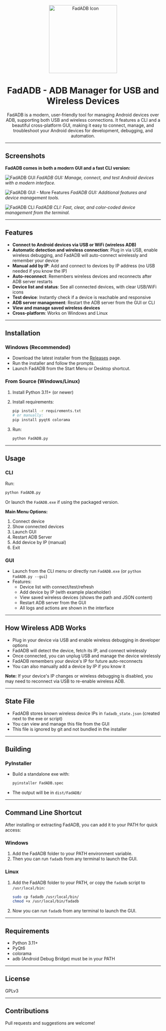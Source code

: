 <div align="center">
  <img src="assets/img/FadADB-png.png" alt="FadADB Icon" width="220" />


# **FadADB - ADB Manager for USB and Wireless Devices**
</div>

<div align="center">
FadADB is a modern, user-friendly tool for managing Android devices over ADB, supporting both USB and wireless connections. It features a CLI and a beautiful cross-platform GUI, making it easy to connect, manage, and troubleshoot your Android devices for development, debugging, and automation.
</div>

---

## Screenshots

**FadADB comes in both a modern GUI and a fast CLI version:**

![FadADB GUI](assets/img/screenshots/gui.png)
*FadADB GUI: Manage, connect, and test Android devices with a modern interface.*

![FadADB GUI - More Features](assets/img/screenshots/gui2.png)
*FadADB GUI: Additional features and device management tools.*

![FadADB CLI](assets/img/screenshots/cli.png)
*FadADB CLI: Fast, clear, and color-coded device management from the terminal.*

---

## Features

- **Connect to Android devices via USB or WiFi (wireless ADB)**
- **Automatic detection and wireless connection**: Plug in via USB, enable wireless debugging, and FadADB will auto-connect wirelessly and remember your device
- **Manual add by IP**: Add and connect to devices by IP address (no USB needed if you know the IP)
- **Auto-reconnect**: Remembers wireless devices and reconnects after ADB server restarts
- **Device list and status**: See all connected devices, with clear USB/WiFi icons
- **Test device**: Instantly check if a device is reachable and responsive
- **ADB server management**: Restart the ADB server from the GUI or CLI
- **View and manage saved wireless devices**
- **Cross-platform**: Works on Windows and Linux

---

## Installation

### Windows (Recommended)

- Download the latest installer from the [Releases](#) page.
- Run the installer and follow the prompts.
- Launch FadADB from the Start Menu or Desktop shortcut.

### From Source (Windows/Linux)

1. Install Python 3.11+ (or newer)
2. Install requirements:

   ```sh
   pip install -r requirements.txt
   # or manually:
   pip install pyqt6 colorama
   ```

3. Run:

   ```sh
   python FadADB.py
   ```

---

## Usage

### CLI
Run:
```sh
python FadADB.py
```
Or launch the `FadADB.exe` if using the packaged version.

**Main Menu Options:**
1. Connect device
2. Show connected devices
3. Launch GUI
4. Restart ADB Server
5. Add device by IP (manual)
6. Exit

### GUI
- Launch from the CLI menu or directly run `FadADB.exe` (or `python FadADB.py --gui`)
- Features:
  - Device list with connect/test/refresh
  - Add device by IP (with example placeholder)
  - View saved wireless devices (shows the path and JSON content)
  - Restart ADB server from the GUI
  - All logs and actions are shown in the interface

---

## How Wireless ADB Works
- Plug in your device via USB and enable wireless debugging in developer options
- FadADB will detect the device, fetch its IP, and connect wirelessly
- Once connected, you can unplug USB and manage the device wirelessly
- FadADB remembers your device's IP for future auto-reconnects
- You can also manually add a device by IP if you know it

**Note:** If your device's IP changes or wireless debugging is disabled, you may need to reconnect via USB to re-enable wireless ADB.

---

## State File
- FadADB stores known wireless device IPs in `fadadb_state.json` (created next to the exe or script)
- You can view and manage this file from the GUI
- This file is ignored by git and not bundled in the installer

---

## Building

### PyInstaller
- Build a standalone exe with:
  ```sh
  pyinstaller FadADB.spec
  ```
- The output will be in `dist/FadADB/`

---

## Command Line Shortcut

After installing or extracting FadADB, you can add it to your PATH for quick access:

### Windows
1. Add the FadADB folder to your PATH environment variable.
2. Then you can run `fadadb` from any terminal to launch the GUI.

### Linux
1. Add the FadADB folder to your PATH, or copy the `fadadb` script to `/usr/local/bin`:
   ```sh
   sudo cp fadadb /usr/local/bin/
   chmod +x /usr/local/bin/fadadb
   ```
2. Now you can run `fadadb` from any terminal to launch the GUI.

---

## Requirements
- Python 3.11+
- PyQt6
- colorama
- adb (Android Debug Bridge) must be in your PATH

---

## License
GPLv3

---

## Contributions
Pull requests and suggestions are welcome!
